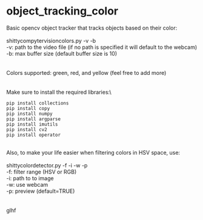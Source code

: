 # object_tracking_color

Basic opencv object tracker that tracks objects based on their color:\
\
shittycompytervisioncolors.py -v -b\
-v: path to the video file (if no path is specified it will default to the webcam)\
-b: max buffer size (default buffer size is 10)\
\
\
Colors supported: green, red, and yellow (feel free to add more)\
\
\
Make sure to install the required libraries:\
```{python}
pip install collections
pip install copy
pip install numpy
pip install argparse
pip install imutils
pip install cv2
pip install operator
```
\
Also, to make your life easier when filtering colors in HSV space, use:\
\
shittycolordetector.py -f -i -w -p\
-f: filter range (HSV or RGB)\
-i: path to to image\
-w: use webcam\
-p: preview (default=TRUE)\
\
\
glhf


